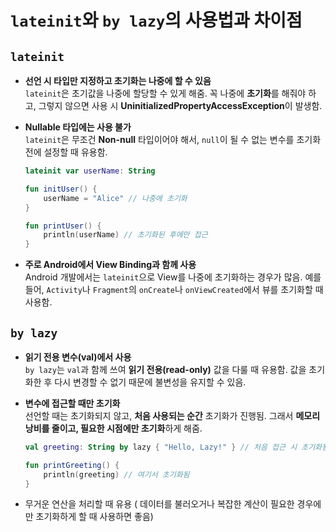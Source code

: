 # `lateinit`와 `by lazy`의 사용법과 차이점

## `lateinit`
- **선언 시 타입만 지정하고 초기화는 나중에 할 수 있음**  
  `lateinit`은 초기값을 나중에 할당할 수 있게 해줌. 꼭 나중에 **초기화**를 해줘야 하고, 그렇지 않으면 사용 시 **UninitializedPropertyAccessException**이 발생함.

- **Nullable 타입에는 사용 불가**  
  `lateinit`은 무조건 **Non-null** 타입이어야 해서, `null`이 될 수 없는 변수를 초기화 전에 설정할 때 유용함.

  ```kotlin
  lateinit var userName: String
  
  fun initUser() {
      userName = "Alice" // 나중에 초기화
  }
  
  fun printUser() {
      println(userName) // 초기화된 후에만 접근
  }

- **주로 Android에서 View Binding과 함께 사용**  
  Android 개발에서는 `lateinit`으로 View를 나중에 초기화하는 경우가 많음. 예를 들어, `Activity`나 `Fragment`의 `onCreate`나 `onViewCreated`에서 뷰를 초기화할 때 사용함.

## `by lazy`
- **읽기 전용 변수(val)에서 사용**  
  `by lazy`는 `val`과 함께 쓰여 **읽기 전용(read-only)** 값을 다룰 때 유용함. 값을 초기화한 후 다시 변경할 수 없기 때문에 불변성을 유지할 수 있음.

- **변수에 접근할 때만 초기화**  
  선언할 때는 초기화되지 않고, **처음 사용되는 순간** 초기화가 진행됨. 그래서 **메모리 낭비를 줄이고, 필요한 시점에만 초기화**하게 해줌.

  ```kotlin
  val greeting: String by lazy { "Hello, Lazy!" } // 처음 접근 시 초기화됨
  
  fun printGreeting() {
      println(greeting) // 여기서 초기화됨
  }

- 무거운 연산을 처리할 때 유용 ( 데이터를 불러오거나 복잡한 계산이 필요한 경우에만 초기화하게 할 때 사용하면 좋음)